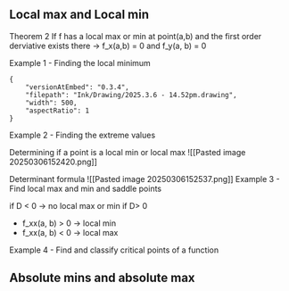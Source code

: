 


## Local max and Local min

Theorem 2 
If f has a local max or min at point(a,b) and the first order derviative exists there -> f_x(a,b) = 0 and f_y(a, b) = 0


Example 1 - Finding the local minimum

```handdrawn-ink
{
	"versionAtEmbed": "0.3.4",
	"filepath": "Ink/Drawing/2025.3.6 - 14.52pm.drawing",
	"width": 500,
	"aspectRatio": 1
}
```
Example 2 - Finding the extreme values


Determining if a point is a local min or local max
![[Pasted image 20250306152420.png]]

Determinant formula 
![[Pasted image 20250306152537.png]]
Example 3 - Find local max and min and saddle points

if D < 0 -> no local max or min
if D> 0
- f_xx(a, b) > 0 -> local min
- f_xx(a, b) < 0 -> local max


Example 4 - Find and classify critical points of a function


## Absolute mins and absolute max
